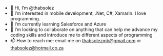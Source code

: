 - 👋 Hi, I’m @thabsolez
- 👀 I’m interested in mobile development, .Net, C#, Xamarin. I love programming.
- 🌱 I’m currently learning Salesforce and Azure
- 💞️ I’m looking to collaborate on anything that can help me advance my coding skills and introduce me to different aspects of programming
- 📫 How to reach me: email me on thabsolezmb@gmail.com or thabsolez@hotmail.co.za

<!---
thabsolez/thabsolez is a ✨ special ✨ repository because its `README.md` (this file) appears on your GitHub profile.
You can click the Preview link to take a look at your changes.
--->
